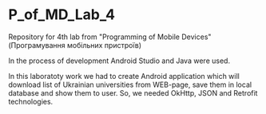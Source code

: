 # P_of_MD_Lab_4
Repository for 4th lab from "Programming of Mobile Devices" (Програмування мобільних пристроїв)

In the process of development Android Studio and Java were used.

In this laboratoty work we had to create Android application which will download list of Ukrainian universities from WEB-page, save them in local database and show them to user.
So, we needed OkHttp, JSON and Retrofit technologies.
